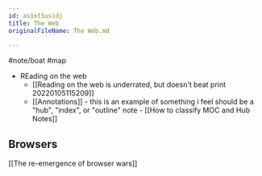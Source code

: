 ```yaml
---
id: as1xt5usidj
title: The Web
originalFileName: The Web.md

---
```


#note/boat
#map

* REading on the web
  * [[Reading on the web is underrated, but doesn't beat print 20220105115209]]
  * [[Annotations]] - this is an example of something i feel should be a "hub", "index", or "outline" note - [[How to classify MOC and Hub Notes]]

## Browsers

[[The re-emergence of browser wars]]
